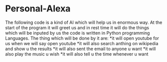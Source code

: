# Personal-Alexa
The following code is a kind of AI which will help us in enormous way. At the start of the program it will greet us and in rest time it will do the things which will be inputed by us the code is written in Python programming Languages. The thing which will be done by it are: *it will open youtube for us when we will say open youtube *it will also search anthing on wikipedia and show u the results *it will also sent the email to anyone u want *it will also play the music u wish *it will also tell u the time whenever u want
